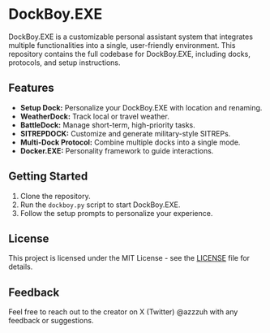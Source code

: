 # DockBoy.EXE

DockBoy.EXE is a customizable personal assistant system that integrates multiple functionalities into a single, user-friendly environment. This repository contains the full codebase for DockBoy.EXE, including docks, protocols, and setup instructions.

## Features

- **Setup Dock:** Personalize your DockBoy.EXE with location and renaming.
- **WeatherDock:** Track local or travel weather.
- **BattleDock:** Manage short-term, high-priority tasks.
- **SITREPDOCK:** Customize and generate military-style SITREPs.
- **Multi-Dock Protocol:** Combine multiple docks into a single mode.
- **Docker.EXE:** Personality framework to guide interactions.

## Getting Started

1. Clone the repository.
2. Run the `dockboy.py` script to start DockBoy.EXE.
3. Follow the setup prompts to personalize your experience.

## License

This project is licensed under the MIT License - see the [LICENSE](LICENSE) file for details.

## Feedback

Feel free to reach out to the creator on X (Twitter) @azzzuh with any feedback or suggestions.
